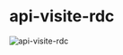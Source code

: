 # api-visite-rdc

![api-visite-rdc](https://user-images.githubusercontent.com/32743573/219345969-0dca672c-9917-4d53-af29-ab49877678fc.png)
